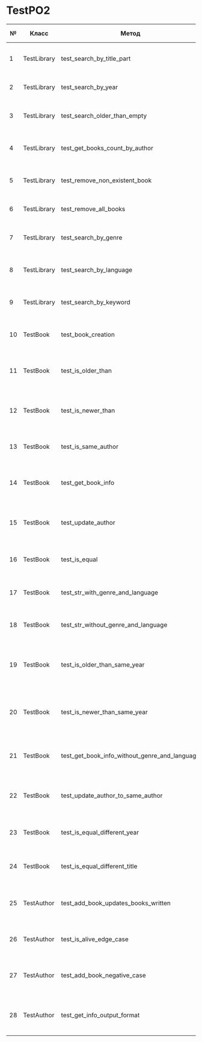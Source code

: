# TestPO2


| №   | Класс               | Метод                          | Тип теста     | Входные данные                                                        | Описание теста                                                                | Ожидаемый результат                                         |
|-----|---------------------|--------------------------------|---------------|----------------------------------------------------------------------|-------------------------------------------------------------------------------|------------------------------------------------------------|
| 1   | TestLibrary          | test_search_by_title_part      | Позитивный    | `"Python Programming", "Learning Python"`                            | Тестирование поиска книги по части названия                                   | Должны быть найдены обе книги, содержащие "Python" в названии |
| 2   | TestLibrary          | test_search_by_year            | Позитивный    | `2021`                                                                | Тестирование поиска по году                                                   | Должна быть найдена книга за 2021 год                       |
| 3   | TestLibrary          | test_search_older_than_empty   | Негативный    | `2000`                                                                | Тестирование поиска книг старше определенного года, когда таких книг нет      | Не должно быть книг старше 2000 года                        |
| 4   | TestLibrary          | test_get_books_count_by_author | Позитивный    | `"Иван Иванов"`                                                        | Тестирование получения количества книг по автору                              | Должно быть 2 книги от "Иван Иванов"                        |
| 5   | TestLibrary          | test_remove_non_existent_book  | Негативный    | `"Non-existent Book"`                                                  | Тестирование удаления книги, которой нет в библиотеке                        | Библиотека должна остаться пустой                            |
| 6   | TestLibrary          | test_remove_all_books          | Позитивный    | `[]`                                                                  | Тестирование удаления всех книг из библиотеки                                 | Библиотека должна быть пуста                                 |
| 7   | TestLibrary          | test_search_by_genre           | Позитивный    | `"Программирование"`                                                   | Тестирование поиска книг по жанру                                             | Должна быть найдена книга с жанром "Программирование"        |
| 8   | TestLibrary          | test_search_by_language        | Позитивный    | `"Python"`                                                             | Тестирование поиска книг по языку программирования                           | Должна быть найдена книга по языку "Python"                 |
| 9   | TestLibrary          | test_search_by_keyword         | Позитивный    | `"Основы"`                                                             | Тестирование поиска книг по ключевому слову в названии                       | Должна быть найдена книга по ключевому слову "Основы"       |
| 10  | TestBook             | test_book_creation             | Позитивный    | `"Название книги", "Автор книги", 2022, "Программирование", "Python"`  | Тестирование создания книги с заданными параметрами                          | Должна быть создана книга с правильными параметрами        |
| 11  | TestBook             | test_is_older_than             | Позитивный    | `2020`                                                                 | Тестирование метода is_older_than для проверки старше указанного года        | Книга должна быть старше 2000 года, не старше 1980 года     |
| 12  | TestBook             | test_is_newer_than             | Позитивный    | `2021`                                                                 | Тестирование метода is_newer_than для проверки новизны книги                  | Книга должна быть новее 2020 года, не новее 2025 года       |
| 13  | TestBook             | test_is_same_author            | Позитивный    | `"Иван Иванов"`                                                        | Тестирование метода is_same_author для проверки авторства                     | Должны быть одинаковые книги, если автор тот же              |
| 14  | TestBook             | test_get_book_info             | Позитивный    | `Книга "Python Basics", "Иван Иванов", 2022`                           | Тестирование метода get_book_info для получения информации о книге           | Информация о книге должна быть в правильном формате         |
| 15  | TestBook             | test_update_author             | Позитивный    | `"Иван Иванов", "Иван Петров"`                                         | Тестирование метода update_author для изменения автора книги                  | Автор книги должен измениться                               |
| 16  | TestBook             | test_is_equal                  | Позитивный    | `"Python Basics", "Иван Иванов", 2022`, `"Python Basics", "Иван Иванов", 2022` | Тестирование метода is_equal для проверки одинаковости книг                  | Книги с одинаковым названием и автором должны быть одинаковыми |
| 17  | TestBook             | test_str_with_genre_and_language | Позитивный    | `"Python Programming", "Python", "Программирование"`                    | Тестирование формата строки книги с жанром и языком                          | Строка книги должна содержать жанр и язык                   |
| 18  | TestBook             | test_str_without_genre_and_language | Негативный | `"Python Programming", None, None`                                     | Тестирование формата строки книги без жанра и языка                         | Строка книги должна содержать "None" для жанра и языка     |
| 19  | TestBook             | test_is_older_than_same_year   | Позитивный    | `1990`                                                                 | Тестирование метода is_older_than для книги, которая не должна быть старше указанного года        | Книга не должна быть старше 1990 года                      |
| 20  | TestBook             | test_is_newer_than_same_year   | Позитивный    | `1990`                                                                 | Тестирование метода is_newer_than для книги, которая не должна быть новее указанного года | Книга не должна быть новее 1990 года                      |
| 21  | TestBook             | test_get_book_info_without_genre_and_language | Негативный | `"Python Basics", "Иван Иванов", 2022, None, None`                    | Тестирование метода get_book_info без жанра и языка                           | Информация о книге с отсутствующими жанром и языком должна быть правильной |
| 22  | TestBook             | test_update_author_to_same_author | Негативный  | `"Иван Иванов", "Иван Иванов"`                                          | Тестирование метода update_author для случая, когда автор не изменяется      | Автор книги должен остаться прежним                         |
| 23  | TestBook             | test_is_equal_different_year   | Негативный    | `"Python Basics", "Иван Иванов", 2022`, `"Python Basics", "Иван Иванов", 2023` | Тестирование метода is_equal для книг с разными годами                        | Книги с разными годами не должны быть одинаковыми           |
| 24  | TestBook             | test_is_equal_different_title  | Негативный    | `"Python Basics", "Иван Иванов", 2022`, `"Advanced Python", "Иван Иванов", 2022` | Тестирование метода is_equal для книг с разными названиями                    | Книги с разными названиями не должны быть одинаковыми       |
| 25  | TestAuthor           | test_add_book_updates_books_written | Позитивный    | `Author("Антон Чехов", 1860, 5), 3`                                     | Тестирование добавления книги и обновления количества написанных книг        | Количество написанных книг должно быть 8                    |
| 26  | TestAuthor           | test_is_alive_edge_case        | Негативный    | `Author("Жюль Верн", 1900), 2020`                                       | Тестирование метода is_alive для автора, умершего 120 лет назад             | Автор не должен быть жив спустя 120 лет                     |
| 27  | TestAuthor           | test_add_book_negative_case    | Негативный    | `Author("Александр Пушкин", 1799), -3`                                 | Тестирование метода update_books_written с отрицательным значением            | Должен быть вызван ValueError                               |
| 28  | TestAuthor           | test_get_info_output_format    | Позитивный    | `Author("Фёдор Достоевский", 1821, 10)`                               | Тестирование правильности формата строки информации об авторе                | Формат информации должен быть "Фёдор Достоевский, born in 1821, books written: 10" |
